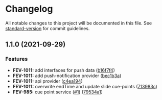 # Changelog

All notable changes to this project will be documented in this file. See [standard-version](https://github.com/conventional-changelog/standard-version) for commit guidelines.

## 1.1.0 (2021-09-29)


### Features

* **FEV-1011:** add interfaces for push data ([b16f7f4](https://github.com/kaltura/playkit-js-kaltura-cuepoints/commit/b16f7f4))
* **FEV-1011:** add push-notification provider ([bec1b3a](https://github.com/kaltura/playkit-js-kaltura-cuepoints/commit/bec1b3a))
* **FEV-1011:** api provider ([c4ea194](https://github.com/kaltura/playkit-js-kaltura-cuepoints/commit/c4ea194))
* **FEV-1011:** overwrite endTime and update slide cue-points ([713983c](https://github.com/kaltura/playkit-js-kaltura-cuepoints/commit/713983c))
* **FEV-985:** cue point service ([#1](https://github.com/kaltura/playkit-js-kaltura-cuepoints/issues/1)) ([79534a1](https://github.com/kaltura/playkit-js-kaltura-cuepoints/commit/79534a1))
